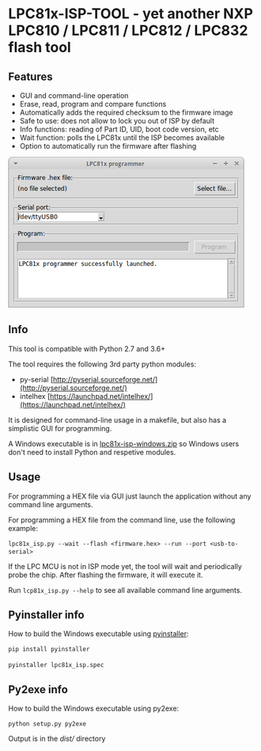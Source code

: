 # LPC81x-ISP-TOOL - yet another NXP LPC810 / LPC811 / LPC812 / LPC832 flash tool

## Features

- GUI and command-line operation
- Erase, read, program and compare functions
- Automatically adds the required checksum to the firmware image
- Safe to use: does not allow to lock you out of ISP by default
- Info functions: reading of Part ID, UID, boot code version, etc
- Wait function: polls the LPC81x until the ISP becomes available
- Option to automatically run the firmware after flashing


![LPC81x-ISP-tool screenshot](lpc81x_isp-screenshot.png "LPC81x-ISP-tool screenshot")


## Info

This tool is compatible with Python 2.7 and 3.6+

The tool requires the following 3rd party python modules:
- py-serial [http://pyserial.sourceforge.net/](http://pyserial.sourceforge.net/)
- intelhex [https://launchpad.net/intelhex/](https://launchpad.net/intelhex/)


It is designed for command-line usage in a makefile, but also has a simplistic GUI for programming.

A Windows executable is in [lpc81x-isp-windows.zip](lpc81x-isp-windows-64bit.zip) so Windows users don't need to install Python and respetive modules.


## Usage

For programming a HEX file via GUI just launch the application without any command line arguments.

For programming a HEX file from the command line, use the following example:

```
lpc81x_isp.py --wait --flash <firmware.hex> --run --port <usb-to-serial>
```

If the LPC MCU is not in ISP mode yet, the tool will wait and periodically probe the chip. After flashing the firmware, it will execute it.

Run ``lcp81x_isp.py --help`` to see all available command line arguments.


## Pyinstaller info

How to build the Windows executable using [pyinstaller](https://www.pyinstaller.org/):

```
pip install pyinstaller

pyinstaller lpc81x_isp.spec
```


## Py2exe info

How to build the Windows executable using py2exe:

```
python setup.py py2exe
```

Output is in the *dist/* directory

